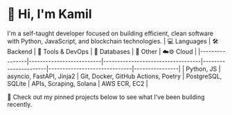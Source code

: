 # 👋 Hi, I'm Kamil
I'm a self-taught developer focused on building efficient, clean software with Python, JavaScript, and blockchain technologies.
| 💻 Languages | 🛠️ Backend               | 🐳 Tools & DevOps                  | 💾 Databases         | 🔗 Other                     | ☁️⚙️ Cloud        |
|----------------|--------------------------|-----------------------------------|----------------------|------------------------------|----------------|
| Python, JS     | asyncio, FastAPI, Jinja2 | Git, Docker, GitHub Actions, Poetry | PostgreSQL, SQLite   | APIs, Scraping, Solana       | AWS ECR, EC2   |


📌 Check out my pinned projects below to see what I’ve been building recently.
